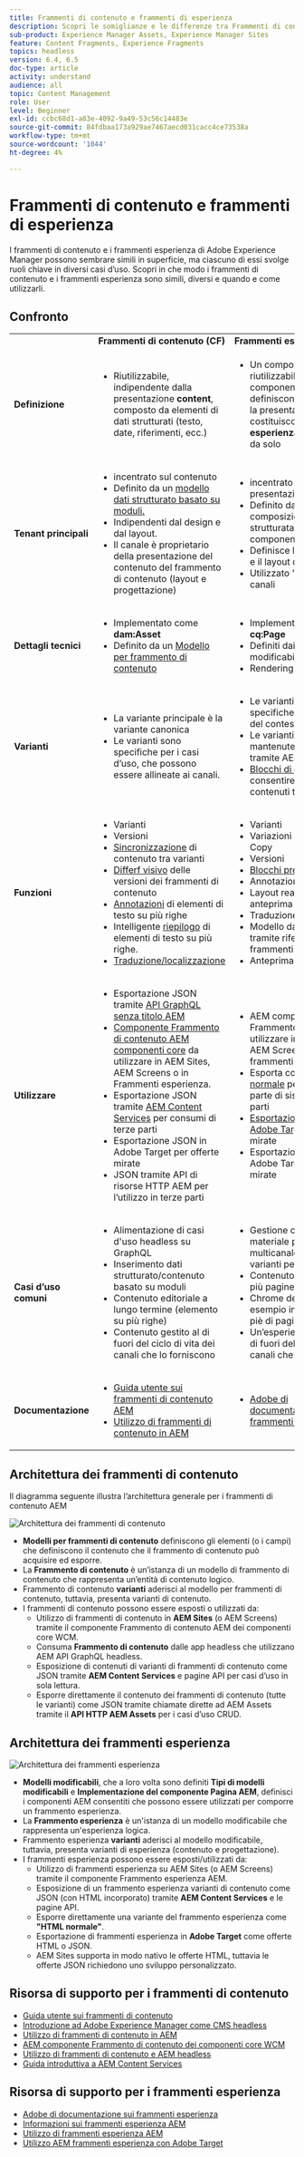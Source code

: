 ```yaml
---
title: Frammenti di contenuto e frammenti di esperienza
description: Scopri le somiglianze e le differenze tra Frammenti di contenuto e Frammenti esperienza, nonché quando e come utilizzare ciascun tipo.
sub-product: Experience Manager Assets, Experience Manager Sites
feature: Content Fragments, Experience Fragments
topics: headless
version: 6.4, 6.5
doc-type: article
activity: understand
audience: all
topic: Content Management
role: User
level: Beginner
exl-id: ccbc68d1-a83e-4092-9a49-53c56c14483e
source-git-commit: 84fdbaa173a929ae7467aecd031cacc4ce73538a
workflow-type: tm+mt
source-wordcount: '1044'
ht-degree: 4%

---
```


# Frammenti di contenuto e frammenti di esperienza

I frammenti di contenuto e i frammenti esperienza di Adobe Experience Manager possono sembrare simili in superficie, ma ciascuno di essi svolge ruoli chiave in diversi casi d’uso. Scopri in che modo i frammenti di contenuto e i frammenti esperienza sono simili, diversi e quando e come utilizzarli.

## Confronto

<table>
<tbody><tr><td><strong> </strong></td>
<td><strong>Frammenti di contenuto (CF)</strong></td>
<td><strong>Frammenti esperienza (XF)</strong></td>
</tr><tr><td><strong>Definizione</strong></td>
<td><ul>
<li>Riutilizzabile, indipendente dalla presentazione <strong>content</strong>, composto da elementi di dati strutturati (testo, date, riferimenti, ecc.)</li>
</ul>
</td>
<td><ul>
<li>Un composito riutilizzabile di uno o più componenti AEM che definiscono il contenuto e la presentazione che costituiscono un <strong>esperienza</strong> che ha senso da solo</li>
</ul>
</td>
</tr><tr><td><strong>Tenant principali</strong></td>
<td><ul>
<li>incentrato sul contenuto</li>
<li>Definito da un <a href="https://experienceleague.adobe.com/docs/experience-manager-65/assets/fragments/content-fragments-models.html?lang=en" target="_blank">modello dati strutturato basato su moduli.</a></li>
<li>Indipendenti dal design e dal layout.</li>
<li>Il canale è proprietario della presentazione del contenuto del frammento di contenuto (layout e progettazione)</li>
</ul>
</td>
<td><ul>
<li>incentrato sulla presentazione</li>
<li>Definito da una composizione non strutturata dei componenti AEM</li>
<li>Definisce la progettazione e il layout del contenuto</li>
<li>Utilizzato "così com'è" nei canali</li>
</ul>
</td>
</tr><tr><td><strong>Dettagli tecnici</strong></td>
<td><ul>
<li>Implementato come <strong>dam:Asset</strong></li>
<li>Definito da un <a href="https://experienceleague.adobe.com/docs/experience-manager-65/assets/fragments/content-fragments-models.html?lang=en" target="_blank">Modello per frammento di contenuto</a></li>
</ul>
</td>
<td><ul>
<li>Implementato come <strong>cq:Page</strong></li>
<li>Definiti dai modelli modificabili</li>
<li>Rendering nativo di HTML</li>
</ul>
</td>
</tr><tr><td><strong>Varianti</strong></td>
<td><ul>
<li>La variante principale è la variante canonica</li>
<li>Le varianti sono specifiche per i casi d’uso, che possono essere allineate ai canali.</li>
</ul>
</td>
<td><ul>
<li>Le varianti sono specifiche del canale o del contesto</li>
<li>Le varianti vengono mantenute sincronizzate tramite AEM Live Copy</li>
<li><a href="https://experienceleague.adobe.com/docs/experience-manager-65/authoring/authoring/experience-fragments.html" target="_blank">Blocchi di generazione</a> consentire il riutilizzo dei contenuti tra le varianti</li>
</ul>
</td>
</tr><tr><td><strong>Funzioni</strong></td>
<td><ul>
<li>Varianti</li>
<li>Versioni</li>
<li><a href="https://experienceleague.adobe.com/docs/experience-manager-65/assets/fragments/content-fragments-variations.html?lang=en#synchronizing-with-master" target="_blank">Sincronizzazione</a> di contenuto tra varianti</li>
<li><a href="https://experienceleague.adobe.com/docs/experience-manager-65/assets/fragments/content-fragments-managing.html?lang=en#comparing-fragment-versions" target="_blank">Differf visivo</a> delle versioni dei frammenti di contenuto</li>
<li><a href="https://experienceleague.adobe.com/docs/experience-manager-65/assets/fragments/content-fragments-variations.html?lang=en#annotating-a-content-fragment" target="_blank">Annotazioni</a> di elementi di testo su più righe</li>
<li>Intelligente <a href="https://experienceleague.adobe.com/docs/experience-manager-65/assets/fragments/content-fragments-variations.html?lang=en#summarizing-text" target="_blank">riepilogo</a> di elementi di testo su più righe.</li>
<li><a href="https://experienceleague.adobe.com/docs/experience-manager-65/assets/fragments/creating-translation-projects-for-content-fragments.html?lang=en" target="_blank">Traduzione/localizzazione</a></li>
</ul>
</td>
<td><ul>
<li>Varianti</li>
<li>Variazioni come Live Copy</li>
<li>Versioni</li>
<li><a href="https://experienceleague.adobe.com/docs/experience-manager-65/authoring/authoring/experience-fragments.html?lang=en#building-blocks" target="_blank">Blocchi predefiniti</a></li>
<li>Annotazioni</li>
<li>Layout reattivo e anteprima</li>
<li>Traduzione/localizzazione</li>
<li>Modello dati complesso tramite riferimenti a frammenti di contenuto</li>
<li>Anteprima in-app</li>
</ul>
</td>
</tr><tr><td><strong>Utilizzare</strong></td>
<td><ul>
<li>Esportazione JSON tramite <a href="https://experienceleague.adobe.com/landing/experience-manager/headless/developer.html?lang=it">API GraphQL senza titolo AEM</a></li>
<li><a href="https://experienceleague.adobe.com/docs/experience-manager-core-components/using/components/content-fragment-component.html?lang=it" target="_blank">Componente Frammento di contenuto AEM componenti core</a> da utilizzare in AEM Sites, AEM Screens o in Frammenti esperienza.</li>
<li>Esportazione JSON tramite <a href="https://experienceleague.adobe.com/docs/experience-manager-learn/getting-started-with-aem-headless/content-services/overview.html?lang=en" target="_blank">AEM Content Services</a> per consumi di terze parti</li>
<li>Esportazione JSON in Adobe Target per offerte mirate</li>
<li>JSON tramite API di risorse HTTP AEM per l’utilizzo in terze parti</li>
</ul>
</td>
<td><ul>
<li>AEM componente Frammento esperienza da utilizzare in AEM Sites, AEM Screens o altri frammenti esperienza.</li>
<li>Esporta come <a href="https://experienceleague.adobe.com/docs/experience-manager-65/authoring/authoring/experience-fragments.html?lang=en" target="_blank">HTML normale</a> per l'utilizzo da parte di sistemi di terze parti</li>
<li><a href="https://experienceleague.adobe.com/docs/experience-manager-65/administering/integration/experience-fragments-target.html?lang=en" target="_blank">Esportazione HTML in Adobe Target</a> per offerte mirate</li>
<li>Esportazione JSON in Adobe Target per offerte mirate</li>
</ul>
</td>
</tr><tr><td><strong>Casi d’uso comuni</strong></td>
<td><ul>
<li>Alimentazione di casi d'uso headless su GraphQL</li>
<li>Inserimento dati strutturato/contenuto basato su moduli</li>
<li>Contenuto editoriale a lungo termine (elemento su più righe)</li>
<li>Contenuto gestito al di fuori del ciclo di vita dei canali che lo forniscono</li>
</ul>
</td>
<td><ul>
<li>Gestione centralizzata di materiale promozionale multicanale utilizzando varianti per canale.</li>
<li>Contenuto riutilizzato su più pagine in un sito Web.</li>
<li>Chrome del sito Web (ad esempio intestazione e piè di pagina)</li>
<li>Un’esperienza gestita al di fuori del ciclo di vita dei canali che la forniscono</li>
</ul>
</td>
</tr><tr><td><strong>Documentazione</strong></td>
<td><ul>
<li><a href="https://experienceleague.adobe.com/docs/experience-manager-65/assets/home.html?lang=en&amp;topic=/experience-manager/6-5/assets/morehelp/content-fragments.ug.js" target="_blank">Guida utente sui frammenti di contenuto AEM</a></li>
<li><a href="https://experienceleague.adobe.com/docs/experience-manager-learn/sites/content-fragments/content-fragments-feature-video-use.html?lang=en" target="_blank">Utilizzo di frammenti di contenuto in AEM</a></li>
</ul>
</td>
<td><ul>
<li><a href="https://experienceleague.adobe.com/docs/experience-manager-65/authoring/authoring/experience-fragments.html?lang=en" target="_blank">Adobe di documentazione sui frammenti esperienza</a></li>
</ul>
</td>
</tr></tbody></table>

## Architettura dei frammenti di contenuto

Il diagramma seguente illustra l’architettura generale per i frammenti di contenuto AEM

![Architettura dei frammenti di contenuto](./assets/content-fragments-architecture.png)

+ **Modelli per frammenti di contenuto** definiscono gli elementi (o i campi) che definiscono il contenuto che il frammento di contenuto può acquisire ed esporre.
+ La **Frammento di contenuto** è un’istanza di un modello di frammento di contenuto che rappresenta un’entità di contenuto logico.
+ Frammento di contenuto **varianti** aderisci al modello per frammenti di contenuto, tuttavia, presenta varianti di contenuto.
+ I frammenti di contenuto possono essere esposti o utilizzati da:
   + Utilizzo di frammenti di contenuto in **AEM Sites** (o AEM Screens) tramite il componente Frammento di contenuto AEM dei componenti core WCM.
   + Consuma **Frammento di contenuto** dalle app headless che utilizzano AEM API GraphQL headless.
   + Esposizione di contenuti di varianti di frammenti di contenuto come JSON tramite **AEM Content Services** e pagine API per casi d’uso in sola lettura.
   + Esporre direttamente il contenuto dei frammenti di contenuto (tutte le varianti) come JSON tramite chiamate dirette ad AEM Assets tramite il **API HTTP AEM Assets** per i casi d’uso CRUD.

## Architettura dei frammenti esperienza

![Architettura dei frammenti esperienza](./assets/experience-fragments-architecture.png)

+ **Modelli modificabili**, che a loro volta sono definiti **Tipi di modelli modificabili** e **Implementazione del componente Pagina AEM**, definisci i componenti AEM consentiti che possono essere utilizzati per comporre un frammento esperienza.
+ La **Frammento esperienza** è un&#39;istanza di un modello modificabile che rappresenta un&#39;esperienza logica.
+ Frammento esperienza **varianti** aderisci al modello modificabile, tuttavia, presenta varianti di esperienza (contenuto e progettazione).
+ I frammenti esperienza possono essere esposti/utilizzati da:
   + Utilizzo di frammenti esperienza su AEM Sites (o AEM Screens) tramite il componente Frammento esperienza AEM.
   + Esposizione di un frammento esperienza varianti di contenuto come JSON (con HTML incorporato) tramite **AEM Content Services** e le pagine API.
   + Esporre direttamente una variante del frammento esperienza come **&quot;HTML normale&quot;**.
   + Esportazione di frammenti esperienza in **Adobe Target** come offerte HTML o JSON.
   + AEM Sites supporta in modo nativo le offerte HTML, tuttavia le offerte JSON richiedono uno sviluppo personalizzato.

## Risorsa di supporto per i frammenti di contenuto

+ [Guida utente sui frammenti di contenuto](https://experienceleague.adobe.com/docs/experience-manager-65/assets/home.html?lang=en&amp;topic=/experience-manager/6-5/assets/morehelp/content-fragments.ug.js)
+ [Introduzione ad Adobe Experience Manager come CMS headless](https://experienceleague.adobe.com/docs/experience-manager-cloud-service/content/headless/introduction.html?lang=it)
+ [Utilizzo di frammenti di contenuto in AEM](https://experienceleague.adobe.com/docs/experience-manager-learn/sites/content-fragments/content-fragments-feature-video-use.html?lang=en)
+ [AEM componente Frammento di contenuto dei componenti core WCM](https://experienceleague.adobe.com/docs/experience-manager-core-components/using/components/content-fragment-component.html?lang=it)
+ [Utilizzo di frammenti di contenuto e AEM headless](https://experienceleague.adobe.com/docs/experience-manager-learn/getting-started-with-aem-headless/overview.html?lang=en)
+ [Guida introduttiva a AEM Content Services](https://experienceleague.adobe.com/docs/experience-manager-learn/getting-started-with-aem-headless/content-services/overview.html?lang=en)

## Risorsa di supporto per i frammenti esperienza

+ [Adobe di documentazione sui frammenti esperienza](https://experienceleague.adobe.com/docs/experience-manager-65/authoring/authoring/experience-fragments.html?lang=en)
+ [Informazioni sui frammenti esperienza AEM](https://experienceleague.adobe.com/docs/experience-manager-learn/sites/experience-fragments/experience-fragments-feature-video-use.html?lang=en)
+ [Utilizzo di frammenti esperienza AEM](https://experienceleague.adobe.com/docs/experience-manager-learn/sites/experience-fragments/experience-fragments-feature-video-use.html?lang=en)
+ [Utilizzo AEM frammenti esperienza con Adobe Target](https://medium.com/adobetech/experience-fragments-and-adobe-target-d8d74381b9b2)
